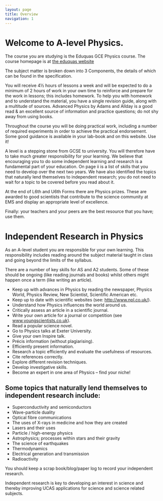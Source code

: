 ```yaml
---
layout: page
title: Overview
navigation: 1
---
```


# Welcome to A-level Physics.

The course you are studying is the Eduquas GCE Physics course. The course homepage is at [the eduquas website](http://eduqas.co.uk/qualifications/physics/) 

The subject matter is broken down into 3 Components, the details of which can be found in the specification.

You will receive 4½ hours of lessons a week and will be expected to do a minimum of 2 hours of work in your own time to reinforce and prepare for the work in lessons; this includes homework. To help you with homework and to understand the material, you have a single revision guide, along with a multitude of sources. Advanced Physics by Adams and Allday is a good read & an excellent source of information and practice questions; do not shy away from using books.

Throughout the course you will be doing practical work, including a number of required experiments in order to achieve the practical endorsement. Some good guidance is available in your lab-book and on this website. Use it!

A level is a stepping stone from GCSE to university. You will therefore have to take much greater responsibility for your learning. We believe that encouraging you to do some independent learning and research is a fundamental part of your education. On page ii is a list of skills that you need to develop over the next two years. We have also identified the topics that naturally lend themselves to independent research; you do not need to wait for a topic to be covered before you read about it. 

At the end of L6th and U6th Forms there are Physics prizes. These are awarded to good scientists that contribute to the science community at EMS and display an appropriate level of excellence.

Finally: your teachers and your peers are the best resource that you have; use them.


 
# Independent Research in Physics

As an A-level student you are responsible for your own learning. This responsibility includes reading around the subject material taught in class and going beyond the limits of the syllabus.

There are a number of key skills for AS and A2 students. Some of these should be ongoing (like reading journals and books) whilst others might happen once a term (like writing an article).
* Keep up with advances in Physics by reading the newspaper, Physics World, Physics Review, New Scientist, Scientific American etc.
*	Keep up to date with scientific websites (see: http://www.npl.co.uk/). 
*	Understand how Physics influences the world around us. 
*	Critically assess an article in a scientific journal.
*	Write your own article for a journal or competition (see www.youngscientists.co.uk).
*	Read a popular science novel.
*	Go to Physics talks at Exeter University.
*	Give your own Inspire talk.
*	Précis information (without plagiarising).
*	Efficiently present information.
*	Research a topic efficiently and evaluate the usefulness of resources.
*	Cite references correctly.
*	Explore different revision techniques.
* Develop investigative skills.
* Become an expert in one area of Physics – find your niche!

## Some topics that naturally lend themselves to independent research include:
*	Superconductivity and semiconductors
*	Wave-particle duality
*	Optical fibre communications
*	The uses of X-rays in medicine and how they are created
*	Lasers and their uses
*	Particle / high-energy physics
*	Astrophysics; processes within stars and their gravity
*	The science of earthquakes
*	Thermodynamics
*	Electrical generation and transmission
*	Radioactivity

You should keep a scrap book/blog/paper log to record your independent research.


Independent research is key to developing an interest in science and thereby improving UCAS applications for science and science related subjects.

